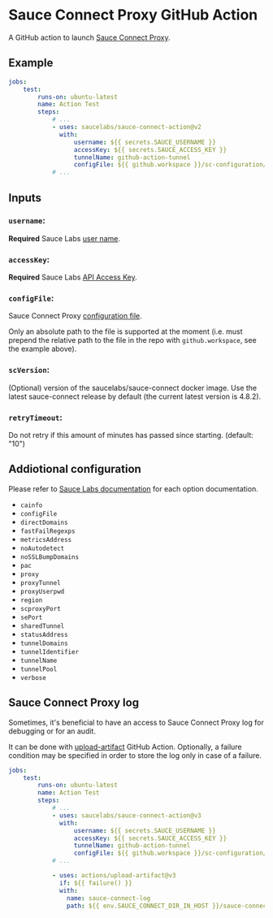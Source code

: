 # Sauce Connect Proxy GitHub Action

A GitHub action to launch [Sauce Connect Proxy](https://docs.saucelabs.com/secure-connections/sauce-connect).

## Example

```yaml
jobs:
    test:
        runs-on: ubuntu-latest
        name: Action Test
        steps:
            # ...
            - uses: saucelabs/sauce-connect-action@v2
              with:
                  username: ${{ secrets.SAUCE_USERNAME }}
                  accessKey: ${{ secrets.SAUCE_ACCESS_KEY }}
                  tunnelName: github-action-tunnel
                  configFile: ${{ github.workspace }}/sc-configuration/config.yaml
            # ...
```

## Inputs

### `username`:

**Required** Sauce Labs [user name](https://docs.saucelabs.com/dev/cli/sauce-connect-proxy/#--user).

### `accessKey`:

**Required** Sauce Labs [API Access Key](https://docs.saucelabs.com/dev/cli/sauce-connect-proxy/#--api-key).

### `configFile`:

Sauce Connect Proxy [configuration file](https://docs.saucelabs.com/secure-connections/sauce-connect/setup-configuration/yaml-config/).

Only an absolute path to the file is supported at the moment (i.e. must prepend the relative path to the file in the repo with `github.workspace`, see the example above).

### `scVersion`:

(Optional) version of the saucelabs/sauce-connect docker image. Use the latest sauce-connect release by default (the current latest version is 4.8.2).

### `retryTimeout`:

Do not retry if this amount of minutes has passed since starting. (default: "10")

## Addiotional configuration

Please refer to [Sauce Labs documentation](https://docs.saucelabs.com/dev/cli/sauce-connect-proxy/index.html) for each option documentation.

- `cainfo`
- `configFile`
- `directDomains`
- `fastFailRegexps`
- `metricsAddress`
- `noAutodetect`
- `noSSLBumpDomains`
- `pac`
- `proxy`
- `proxyTunnel`
- `proxyUserpwd`
- `region`
- `scproxyPort`
- `sePort`
- `sharedTunnel`
- `statusAddress`
- `tunnelDomains`
- `tunnelIdentifier`
- `tunnelName`
- `tunnelPool`
- `verbose`

## Sauce Connect Proxy log

Sometimes, it's beneficial to have an access to Sauce Connect Proxy log for debugging or for an audit.

It can be done with [upload-artifact](https://github.com/actions/upload-artifact) GitHub Action.
Optionally, a failure condition may be specified in order to store the log only in case of a failure.

```yaml
jobs:
    test:
        runs-on: ubuntu-latest
        name: Action Test
        steps:
            # ...
            - uses: saucelabs/sauce-connect-action@v3
              with:
                  username: ${{ secrets.SAUCE_USERNAME }}
                  accessKey: ${{ secrets.SAUCE_ACCESS_KEY }}
                  tunnelName: github-action-tunnel
                  configFile: ${{ github.workspace }}/sc-configuration/config.yaml
            # ...

            - uses: actions/upload-artifact@v3
              if: ${{ failure() }}
              with:
                name: sauce-connect-log
                path: ${{ env.SAUCE_CONNECT_DIR_IN_HOST }}/sauce-connect.log
```
